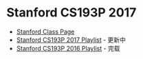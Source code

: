 # Stanford CS193P 2017

* [Stanford Class Page](http://web.stanford.edu/class/cs193p/cgi-bin/drupal/)
* [Stanford CS193P 2017 Playlist](https://www.youtube.com/playlist?list=PLPA-ayBrweUz32NSgNZdl0_QISw-f12Ai) - 更新中
* [Stanford CS193P 2016  Playlist](https://www.youtube.com/playlist?list=PLsJq-VuSo2k26duIWzNjXztkZ7VrbppkT) - 完载

